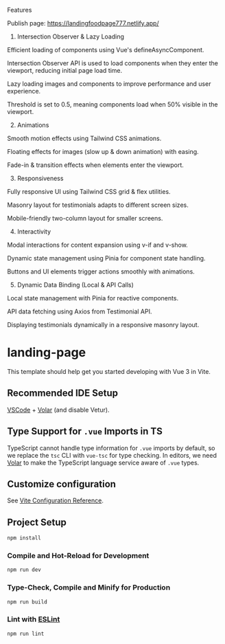 Features

Publish page: https://landingfoodpage777.netlify.app/

1. Intersection Observer & Lazy Loading

Efficient loading of components using Vue's defineAsyncComponent.

Intersection Observer API is used to load components when they enter the viewport, reducing initial page load time.

Lazy loading images and components to improve performance and user experience.

Threshold is set to 0.5, meaning components load when 50% visible in the viewport.

2. Animations

Smooth motion effects using Tailwind CSS animations.

Floating effects for images (slow up & down animation) with easing.

Fade-in & transition effects when elements enter the viewport.

3. Responsiveness

Fully responsive UI using Tailwind CSS grid & flex utilities.

Masonry layout for testimonials adapts to different screen sizes.

Mobile-friendly two-column layout for smaller screens.

4. Interactivity

Modal interactions for content expansion using v-if and v-show.

Dynamic state management using Pinia for component state handling.

Buttons and UI elements trigger actions smoothly with animations.

5. Dynamic Data Binding (Local & API Calls)

Local state management with Pinia for reactive components.

API data fetching using Axios from Testimonial API.

Displaying testimonials dynamically in a responsive masonry layout.

# landing-page

This template should help get you started developing with Vue 3 in Vite.

## Recommended IDE Setup

[VSCode](https://code.visualstudio.com/) + [Volar](https://marketplace.visualstudio.com/items?itemName=Vue.volar) (and disable Vetur).

## Type Support for `.vue` Imports in TS

TypeScript cannot handle type information for `.vue` imports by default, so we replace the `tsc` CLI with `vue-tsc` for type checking. In editors, we need [Volar](https://marketplace.visualstudio.com/items?itemName=Vue.volar) to make the TypeScript language service aware of `.vue` types.

## Customize configuration

See [Vite Configuration Reference](https://vite.dev/config/).

## Project Setup

```sh
npm install
```

### Compile and Hot-Reload for Development

```sh
npm run dev
```

### Type-Check, Compile and Minify for Production

```sh
npm run build
```

### Lint with [ESLint](https://eslint.org/)

```sh
npm run lint
```

